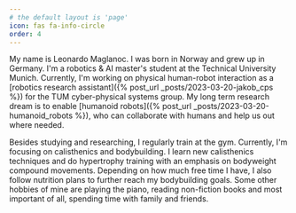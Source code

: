 ```yaml
---
# the default layout is 'page'
icon: fas fa-info-circle
order: 4
---
```


My name is Leonardo Maglanoc. I was born in Norway and grew up in Germany. I'm a robotics & AI master's student at the Technical University Munich. Currently, I'm working on physical human-robot interaction as a [robotics research assistant]({% post_url _posts/2023-03-20-jakob_cps %}) for the TUM cyber-physical systems group. My long term research dream is to enable [humanoid robots]({% post_url _posts/2023-03-20-humanoid_robots %}), who can collaborate with humans and help us out where needed.

Besides studying and researching, I regularly train at the gym. Currently, I'm focusing on calisthenics and bodybuilding. I learn new calisthenics techniques and do hypertrophy training with an emphasis on bodyweight compound movements. Depending on how much free time I have, I also follow nutrition plans to further reach my bodybuilding goals. Some other hobbies of mine are playing the piano, reading non-fiction books and most important of all, spending time with family and friends. 